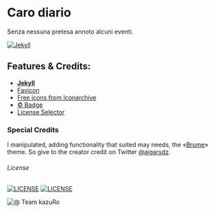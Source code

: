 # Caro diario
Senza nessuna pretesa annoto alcuni eventi.  

[![Jekyll](https://img.shields.io/badge/jekyll---ver%204.0---blue.svg)](https://jekyllrb.com/)

## Features & Credits:
 - [**Jekyll**](http://jekyllrb.com)
 - [Favicon](https://realfavicongenerator.net)  
 - [Free icons from Iconarchive](http://www.iconarchive.com)  
 - [ © Badge](https://shields.io/)
 - [License Selector](https://ufal.github.io/public-license-selector/)

### Special Credits  
I manipulated, adding functionality that suited may needs, the «[Brume](http://jekyllthemes.org/themes/brume/)» theme. So give to the creator credit on Twitter [@aigarsdz](http://twitter.com/aigarsdz).

###### License
[![LICENSE](https://img.shields.io/badge/Personal%20Data%20Protected%20by%3A-EU%20GDPR%20Law-orange)](https://europa.eu/youreurope/business/dealing-with-customers/data-protection/data-protection-gdpr/index_en.htm)   [![LICENSE](https://img.shields.io/badge/roTokyo%20pictures-CC--BY--NC--ND%204.0-orange)](https://creativecommons.org/licenses/by-nc-nd/4.0/)  

![@ Team kazuRo](https://img.shields.io/badge/@%20Team%20kazuRo%20%3A%20-%20%20We%20are%20humans!-informational)
